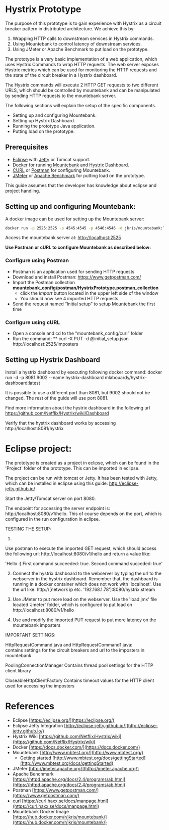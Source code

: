# Hystrix Prototype

The purpose of this prototype is to gain experience with Hystrix as a circuit breaker pattern in distributed architecture. We achieve this by:

1. Wrapping HTTP calls to downstream services in Hystrix commands.
2. Using Mountebank to control latency of downstream services.
3. Using JMeter or Apache Benchmark to put load on the prototype.

The prototype is a very basic implementation of a web application, which uses Hystrix Commands to wrap HTTP requests. The web server exposes Hystrix metrics which can be used for monitoring the HTTP requests and the state of the circuit breaker in a Hystrix dashboard.

The Hystrix commands will execute 2 HTTP GET requests to two different URLS, which should be controlled by mountebank and can be manipulated by sending HTTP requests to the mountebank server.

The following sections will explain the setup of the specific components.

* Setting up and configuring Mountebank.
* Setting up Hystrix Dashboard.
* Running the prototype Java application.
* Putting load on the prototype.

## Prerequisites

* [Eclipse](#references) with [Jetty](#references) or Tomcat support.
* [Docker](#references) for running [Mountebank](#references) and [Hystrix](#references) Dashboard.
* [CURL](#references) or [Postman](#references) for configuring Mountebank.
* [JMeter](#references) or [Apache Benchmark](#references) for putting load on the prototype.

This guide assumes that the developer has knowledge about eclipse and project handling.

## Setting up and configuring Mountebank:

A docker image can be used for setting up the Mountebank server:

```bash
docker run -p 2525:2525 -p 4545:4545 -p 4546:4546 -d jkris/mountebank:latest --allowInjection
```

Access the mountebank server at: [http://localhost:2525](http://localhost:2525)

__Use Postman or cURL to configure Mountebank as described below:__

### Configure using Postman

* Postman is an application used for sending HTTP requests
* Download and install Postman: https://www.getpostman.com/
* Import the Postman collection __mountebank_config/postman/HystrixPrototype.postman_collection__
	* click the _Import_ button located in the upper left side of the window
	* You should now see 4 imported HTTP requests
* Send the request named “Initial setup” to setup Mountebank the first time

### Configure using cURL
* Open a console and cd to the “mountebank_config/curl” folder
* Run the command:
** curl -X PUT -d @initial_setup.json http://localhost:2525/imposters

## Setting up Hystrix Dashboard

Install a hystrix dashboard by executing following docker command:
docker run -d -p 8081:9002 --name hystrix-dashboard mlabouardy/hystrix-dashboard:latest

It is possible to use a different port than 8081, but 9002 should not be changed. The rest 
of the guide will use port 8081.

Find more information about the hystrix dashboard in the following url
https://github.com/Netflix/Hystrix/wiki/Dashboard

Verify that the hystrix dashboard works by accessing http://localhost:8081/hystrix



# Eclipse project:

The prototype is created as a project in eclipse, which can be found in the 'Project' 
folder of the prototype. This can be imported in eclipse.

The project can be run with tomcat or Jetty. It has been tested with Jetty, which can 
be installed in eclipse using this guide: http://eclipse-jetty.github.io/

Start the Jetty/Tomcat server on port 8080.

The endpoint for accessing the server endpoint is: http://localhost:8080/v1/hello.
This of course depends on the port, which is configured in the run configuration in
eclipse. 





TESTING THE SETUP:

1.
Use postman to execute the imported GET request, which should access the following url:
http://localhost:8080/v1/hello and return a value like: 

'Hello :) First command succeeded: true. Second command succeded: true'

2. Connect the hystrix dashboard to the webserver by typing the url to the webserver in
the hystrix dashboard. Remember that, the dashboard is running in a docker container 
which does not work with 'localhost'. Use the url like: 
http://[network ip etc. '192.168.1.78']:8080/hystrix.stream

3. Use JMeter to put more load on the webserver. Use the 'load.jmx' file located 'Jmeter' 
folder, which is configured to put load on http://localhost:8080/v1/hello

4. Use and modify the imported PUT request to put more latency on the mountebank imposters



IMPORTANT SETTINGS:

HttpRequestCommand.java and HttpRequestCommand1.java:  
contains settings for the circuit breakers and url to the imposters in mountebank

PoolingConnectionManager
Contains thread pool settings for the HTTP client library

CloseableHttpClientFactory
Contains timeout values for the HTTP client used for accessing the imposters

# References

* Eclipse [https://eclipse.org/](https://eclipse.org/)
* Eclipse Jetty Integration [http://eclipse-jetty.github.io/](http://eclipse-jetty.github.io/)
* Hystrix Wiki [https://github.com/Netflix/Hystrix/wiki](https://github.com/Netflix/Hystrix/wiki)
* Docker [https://docs.docker.com/](https://docs.docker.com/)
* Mountebank [http://www.mbtest.org/](http://www.mbtest.org/)
	* Getting started [http://www.mbtest.org/docs/gettingStarted](http://www.mbtest.org/docs/gettingStarted)
* JMeter [http://jmeter.apache.org/](http://jmeter.apache.org/)
* Apache Benchmark [https://httpd.apache.org/docs/2.4/programs/ab.html](https://httpd.apache.org/docs/2.4/programs/ab.html)
* Postman [https://www.getpostman.com/](https://www.getpostman.com/)
* curl [https://curl.haxx.se/docs/manpage.html](https://curl.haxx.se/docs/manpage.html)
* Mountebank Docker Image [https://hub.docker.com/r/jkris/mountebank/](https://hub.docker.com/r/jkris/mountebank/)